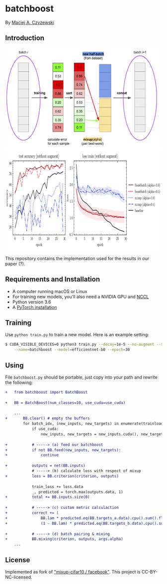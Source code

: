# batchboost
By [Maciej A. Czyzewski](https://github.com/maciejczyzewski)

## Introduction

<div align="center">
	<img src="figures/figure-abstract.png" height="325">
	<img src="figures/for-repository.png" height="325">
</div>

This repository contains the implementation used for the results in
our paper (?).

## Requirements and Installation
* A computer running macOS or Linux
* For training new models, you'll also need a NVIDIA GPU and [NCCL](https://github.com/NVIDIA/nccl)
* Python version 3.6
* A [PyTorch installation](http://pytorch.org/)

## Training
Use `python train.py` to train a new model.
Here is an example setting:
```bash
$ CUDA_VISIBLE_DEVICES=0 python3 train.py --decay=1e-5 --no-augment --seed=1 \
	--name=batchboost --model=efficientnet-b0 --epoch=30
```

## Using

File `batchboost.py` should be portable, just copy into your path and rewrite
the following:

```diff
+	from batchboost import BatchBoost

+	BB = BatchBoost(num_classes=10, use_cuda=use_cuda)

	...
+		BB.clear() # empty the buffers
		for batch_idx, (new_inputs, new_targets) in enumerate(trainloader):
			if use_cuda:
				new_inputs, new_targets = new_inputs.cuda(), new_targets.cuda()

+			# -----> (a) feed our batchboost
+			if not BB.feed(new_inputs, new_targets):
+				continue

+			outputs = net(BB.inputs)
			# -----> (b) calculate loss with respect of mixup
+			loss = BB.criterion(criterion, outputs)

			train_loss += loss.data
			_, predicted = torch.max(outputs.data, 1)
+			total += BB.inputs.size(0)

+			# -----> (c) custom metric calculaction
+			correct += (
+				BB.lam * predicted.eq(BB.targets_a.data).cpu().sum().float() +
+				(1 - BB.lam) * predicted.eq(BB.targets_b.data).cpu().sum().float())

+			# -----> (d) batch pairing & mixing
+			BB.mixing(criterion, outputs, args.alpha)
	...
```

## License

Implemented as fork of ["mixup-cifar10 / facebook"](https://github.com/facebookresearch/mixup-cifar10).
This project is CC-BY-NC-licensed.
